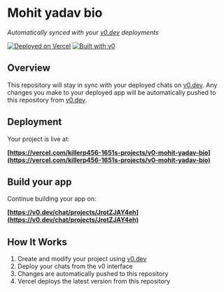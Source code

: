 # Mohit yadav bio

*Automatically synced with your [v0.dev](https://v0.dev) deployments*

[![Deployed on Vercel](https://img.shields.io/badge/Deployed%20on-Vercel-black?style=for-the-badge&logo=vercel)](https://vercel.com/killerp456-1651s-projects/v0-mohit-yadav-bio)
[![Built with v0](https://img.shields.io/badge/Built%20with-v0.dev-black?style=for-the-badge)](https://v0.dev/chat/projects/JrotZJAY4eh)

## Overview

This repository will stay in sync with your deployed chats on [v0.dev](https://v0.dev).
Any changes you make to your deployed app will be automatically pushed to this repository from [v0.dev](https://v0.dev).

## Deployment

Your project is live at:

**[https://vercel.com/killerp456-1651s-projects/v0-mohit-yadav-bio](https://vercel.com/killerp456-1651s-projects/v0-mohit-yadav-bio)**

## Build your app

Continue building your app on:

**[https://v0.dev/chat/projects/JrotZJAY4eh](https://v0.dev/chat/projects/JrotZJAY4eh)**

## How It Works

1. Create and modify your project using [v0.dev](https://v0.dev)
2. Deploy your chats from the v0 interface
3. Changes are automatically pushed to this repository
4. Vercel deploys the latest version from this repository